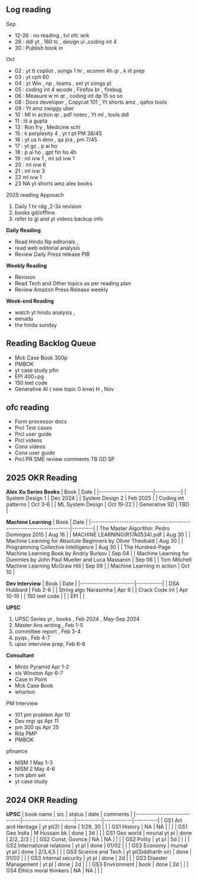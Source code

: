## Log reading
Sep
* 12-26 : no reading , tvl ofc wrk
* 28 : ddl yt , 180 tc , design ui ,coding int  4
* 30 : Publish book in 

Oct
* 02 : yt tt copilot , songs 1 hr  , ecomm 4h qr  , k iit prep 
* 03 : yt cplt 60
* 04 : yt Win , np ,  teams , set yt songs pl 
* 05 : coding int 4 wcode , Firefox br , firebug
* 06 : Measure w m qr , coding int dp 15 so so
* 08 : Docs developer , Copycat 101 , Yt shorts amz , qafox tools
* 09 : Yt amz swiggy uber
* 10 : Ml in action qr , pdf notes , Yt ml , tools ddl 
* 11 : iit a gupta 
* 13 : Ron fry , Medicine schl
* 15 : k perplexity 4 , yt t pt PM 38/45 
* 16 : yt us h dmn , qa jira , pm 7/45 
* 17 : yt gc , p ai ho
* 18 :  p ai ho , gpt fin ho 4h 
* 19 : ml ivw 1 , ml sd ivw 1
* 20 : ml ivw 6 
* 21 : ml ivw 3
* 22 ml ivw 1
* 23 NA yt shorts amz alex books 

2025 reading Approach
1. Daily 1 hr rdg ,2-3x revision
1. books gd/offline 
1. refer to gi and yt videos backup info

**Daily Reading**
- Read Hindu Np editorials , 
- read web editorial analysis
- Review Daily Press release PIB

**Weekly Reading**
- Revision
- Read Tech and Other topics as per reading plan 
- Review Amazon Press Release weekly

**Week-end Reading**
* watch yt hindu analysis ,
* eenadu
* the hindu sunday 

## Reading Backlog Queue
* Mck Case Book 300p
* PMBOK
* yt case study pfin
* EPI 400+pg
* 150 leet code	
* Generative AI ( new topic 0 knw) H , Nov

## ofc reading
* Form processor docs
* Prcl Test cases	
* Prcl user guide	
* Prcl videos	
* Conx videos	
* Conx user guide
* Prcl PR SME review comments TB GD SP




## 2025 OKR Reading
**Alex Xu Series Books**
| Book                  | Date      |
|-----------------------|-----------|
| System Design 1       | Dec 2024  |
| System Design 2       | Feb 2025  |
| Coding int patterns   | Oct 3-6   |
| ML System Design      | Oct 19-22  |
| Generative SD         | TBD    |

**Machine Learning**
| Book                                                                | Date    |
|---------------------------------------------------------------------|---------|
| The Master Algorithm: Pedro Domingos 2015                           | Aug 16  |
| MACHINE LEARNING(R17A0534).pdf                                      | Aug  30 |
| Machine Learning for Absolute Beginners by Oliver Theobald          | Aug 30  |
| Programming Collective Intelligence                                 | Aug 30  |
| The Hundred-Page Machine Learning Book by Andriy Burkov             | Sep 04  |
| Machine Learning for Dummies by John Paul Mueller and Luca Massaron | Sep 06  |
| Tom Mitchell Machine Learning McGraw Hill                           | Sep 09  |
| Machine Learning in action                                          | Oct 10  |


**Dev Interview**
| Book                  | Date      |
|-----------------------|-----------|
| DSA Hubbard           | Feb 2-6   |
| String algo Narasimha | Apr  9    |
| Crack Code int        | Apr 10-19 |
| 150 leet code         |           |
| EPI                   |           |

**UPSC** 
1. UPSC Series yt , books , Feb 2024 , May-Sep 2024
1. Master Ans writing , Feb 1-5 
1. committee report , Feb 3-4 
1. pyqs  , Feb 4-7 
1. upsc interview prep, Feb 6-8 

**Consultant**
* Minto Pyramid	Apr 1-2
* xls Winston	Apr 6-7
* Case in Point	
* Mck Case Book	
* wharton	

PM Interview
* 101 pm problem	Apr 10
* Dev mgr qs	Apr 11
* pm 300 qs	Apr 25
* Rita PMP	
* PMBOK	

pfinance
* NISM 1	May 1-3
* NISM 2	May 4-6
* tvm pbm set	
* yt case study

## 2024 OKR Reading
**UPSC**
| book name                   | src                  | status    | date       | comments |
|-----------------------------|----------------------|-----------|------------|----------|
| GS1 Art and Heritage        | yt pl(2)             | done      | 1/29, 30   |          |
| GS1 History                 | NA                   | NA        |            |          |
| GS1 Geo India               | M Hussain bk         | done      |  3d        |          |
| GS1 Geo world               | mrunal yt pl         | done      | 2/2, 2/3   |          |
| GS2 Const, Govnce           | NA                   | NA        |            |          |
| GS2 Polity                  | yt pl                | 5d        |            |          |
| GS2 International relations | yt pl                | done      | 01/02      |          |
| GS3 Economy                 | murnal yt pl         | done      | 2/3,4,5    |          |
| GS3 Science and Tech        | yt pl(Siddharth sir) | done      | 01/02      |          |
| GS3 Internal security       | yt pl                | done      |  2d        |          |
| GS3 Disaster Management     | yt pl                | done      |  2d        |          |
| GS3 Environment             | book                 | done      |  2d        |          |
| GS4 Ethics moral thinkers   | NA                   | NA        |            |          |
